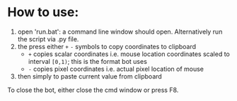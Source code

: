 # How to use:

1. open 'run.bat': a command line window should open. Alternatively run the script via .py file.
2. the press either ``+`` ``-`` symbols to copy coordinates to clipboard
	- ``+`` copies scalar coordinates i.e. mouse location coordinates scaled to interval ``[0,1)``; this is the format bot uses 
	- ``-`` copies pixel coordinates i.e. actual pixel location of mouse
3. then simply to paste current value from clipboard

To close the bot, either close the cmd window or press F8.